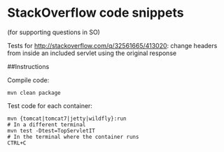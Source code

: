 # StackOverflow code snippets
(for supporting questions in SO)

Tests for http://stackoverflow.com/q/32561665/413020: change headers from inside an included servlet using the original response

##Instructions

Compile code:

    mvn clean package

Test code for each container:

    mvn {tomcat|tomcat7|jetty|wildfly}:run
    # In a different terminal
    mvn test -Dtest=TopServletIT
    # In the terminal where the container runs
    CTRL+C
